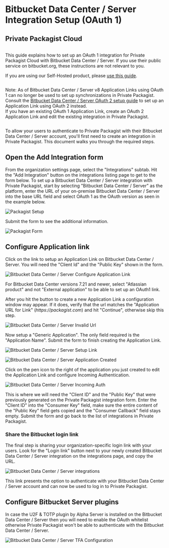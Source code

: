 # Bitbucket Data Center / Server Integration Setup (OAuth 1)
## Private Packagist Cloud

<div class="row column">
    <div class="callout success">
        <p>
            This guide explains how to set up an OAuth 1 integration for Private Packagist Cloud with Bitbucket Data Center / Server.
            If you use their public service on bitbucket.org, these instructions are not relevant to you. 
        </p>
        <p>If you are using our Self-Hosted product, please <a href="/docs/self-hosted/bitbucket-server-oauth1-integration-setup.md">use this guide</a>.</p>
    </div>
</div>

<div class="row column">
    <div class="callout warning">
        <p>
            Note: As of Bitbucket Data Center / Server v8 Application Links using OAuth 1 can no longer be used to set up synchronizations in Private Packagist.
            Consult the <a href="/docs/cloud/bitbucket-server-integration-setup.md">Bitbucket Data Center / Server OAuth 2 setup guide</a> to set up an Application Link using OAuth 2 instead.
            <br>
            If you have an existing OAuth 1 Application Link, create an OAuth 2 Application Link and edit the existing integration in Private Packagist.
        </p>
    </div>
</div>

To allow your users to authenticate to Private Packagist with their Bitbucket Data Center / Server account, you'll
first need to create an integration in Private Packagist. This document walks you through the required steps.

## Open the Add Integration form
From the organization settings page, select the "Integrations" subtab.
Hit the "Add Integration" button on the integrations listing page to get to the form below.
To set up a Bitbucket Data Center / Server integration with Private Packagist, start by selecting "Bitbucket Data Center / Server"
as the platform, enter the URL of your on-premise Bitbucket Data Center / Server into the base URL field and select OAuth 1 as the OAuth version as seen in the example below.

![Packagist Setup](/Resources/public/img/docs/integration-setup/cloud/bitbucket-server-oauth1-01-packagist-setup-20250103.png)

Submit the form to see the additional information.

![Packagist Form](/Resources/public/img/docs/integration-setup/cloud/bitbucket-server-oauth1-02-packagist-details-20250103.png)

## Configure Application link
Click on the link to setup an Application Link on Bitbucket Data Center / Server. You will need the "Client Id" and the "Public Key" shown in the form.

![Bitbucket Data Center / Server Configure Application Link](/Resources/public/img/docs/integration-setup/bitbucket-server-oauth1-03-bitbucket-configure-application-link.png)

For Bitbucket Data Center versions 7.21 and newer, select "Atlassian product" and not "External application" to be able to set up an OAuth1 link.

After you hit the button to create a new Application Link a configuration window may appear. If it does, verify that the url matches the "Application URL for Link" (_https://packagist.com_) and hit "Continue", otherwise skip this step.

![Bitbucket Data Center / Server Invalid Url](/Resources/public/img/docs/integration-setup/bitbucket-server-oauth1-04-bitbucket-invalid-url.png)

Now setup a "Generic Application". The only field required is the "Application Name". Submit the form to finish creating the Application Link.

![Bitbucket Data Center / Server Setup Link](/Resources/public/img/docs/integration-setup/bitbucket-server-oauth1-05-bitbucket-setup-link.png)

![Bitbucket Data Center / Server Application Created](/Resources/public/img/docs/integration-setup/bitbucket-server-oauth1-06-bitbucket-application-created.png)

Click on the pen icon to the right of the application you just created to edit the Application Link and configure Incoming Authentication.

![Bitbucket Data Center / Server Incoming Auth](/Resources/public/img/docs/integration-setup/bitbucket-server-oauth1-07-bitbucket-incoming-auth.png)

This is where we will need the "Client ID" and the "Public Key" that were previously generated on the Private Packagist integration form.
Enter the "Client ID" into the "Consumer Key" field, make sure the entire content of the "Public Key" field gets copied and the "Consumer Callback" field stays empty.
Submit the form and go back to the list of integrations in Private Packagist.

### Share the Bitbucket login link
The final step is sharing your organization-specific login link with your users. Look for the "Login link" button next to
your newly created Bitbucket Data Center / Server integration on the integrations page, and copy the URL.

![Bitbucket Data Center / Server integrations](/Resources/public/img/docs/integration-setup/cloud/bitbucket-server-oauth1-08-integrations-overview.png)

This link presents the option to authenticate with your Bitbucket Data Center / Server account and can now be used to log in to Private Packagist.

## Configure Bitbucket Server plugins

In case the U2F & TOTP plugin by Alpha Server is installed on the Bitbucket Data Center / Server then you will need to enable the OAuth whitelist
otherwise Private Packagist won't be able to authenticate with the Bitbucket Data Center / Server.

![Bitbucket Data Center / Server TFA Configuration](/Resources/public/img/docs/integration-setup/bitbucket-server-09-tfa.png)

